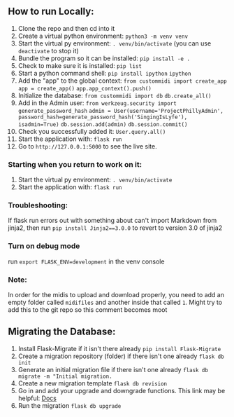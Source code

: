 ## How to run Locally:

1. Clone the repo and then cd into it
2. Create a virtual python environment:
`python3 -m venv venv`
3. Start the virtual py environment:
`. venv/bin/activate`
(you can use `deactivate` to stop it)
4. Bundle the program so it can be installed:
`pip install -e .`
5. Check to make sure it is installed:
`pip list`
6. Start a python command shell:
`pip install ipython`
`ipython`
7. Add the "app" to the global context:
`from custommidi import create_app`
`app = create_app()`
`app.app_context().push()`
8. Initialize the database:
`from custommidi import db`
`db.create_all()`
9. Add in the Admin user:
`from werkzeug.security import generate_password_hash`
`admin = User(username='ProjectPhillyAdmin', password_hash=generate_password_hash('SingingIsLyfe'), isadmin=True)`
`db.session.add(admin)`
`db.session.commit()`
10. Check you successfully added it:
`User.query.all()`
11. Start the application with:
`flask run`
12. Go to `http://127.0.0.1:5000` to see the live site.


### Starting when you return to work on it:
1. Start the virtual py environment:
`. venv/bin/activate`
2. Start the application with:
`flask run`

### Troubleshooting:
If flask run errors out with something about can't import Markdown from jinja2, then run `pip install Jinja2==3.0.0` to revert to version 3.0 of jinja2 

### Turn on debug mode
run `export FLASK_ENV=development` in the venv console

### Note:
In order for the midis to upload and download properly, you need to add an empty folder called `midifiles` and another inside that called `1`. Might try to add this to the git repo so this comment becomes moot

## Migrating the Database:
1. Install Flask-Migrate if it isn't there already
`pip install Flask-Migrate`
2. Create a migration repository (folder) if there isn't one already
`flask db init`
3. Generate an initial migration file if there isn't one already
`flask db migrate -m "Initial migration.`
4. Create a new migration template
`flask db revision`
5. Go in and add your upgrade and downgrade functions. This link may be helpful: [Docs](https://alembic.sqlalchemy.org/en/latest/tutorial.html#create-a-migration-script)
6. Run the migration
`flask db upgrade`